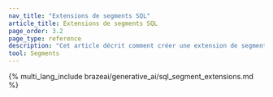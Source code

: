 ```yaml
---
nav_title: "Extensions de segments SQL"
article_title: Extensions de segments SQL
page_order: 3.2
page_type: reference
description: "Cet article décrit comment créer une extension de segments SQL à l'aide de requêtes SQL."
tool: Segments
---
```


{% multi_lang_include brazeai/generative_ai/sql_segment_extensions.md %}
